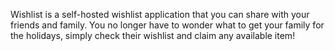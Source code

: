 Wishlist is a self-hosted wishlist application that you can share with your friends and family. You no longer have to wonder what to get your family for the holidays, simply check their wishlist and claim any available item!
